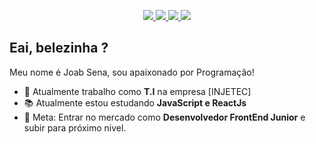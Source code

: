 
<p align="center">
    <!-- Badge - GitHub -->
  <a href="https://github.com/joabsena">
    <img src="https://img.shields.io/badge/-Github-000?style=flat-square&logo=Github&logoColor=white&link=https://github.com/joabsena">
  </a>

  <!-- Badge - LinkedIn -->
  <a href="https://www.linkedin.com/in/joab-sena/">
    <img src="https://img.shields.io/badge/-LinkedIn-blue?style=flat-square&logo=Linkedin&logoColor=white&link=https://www.linkedin.com/in/joab-sena/">
  </a>

  <!-- Badge - Gmail -->
  <a href="mailto:joabarbosa1@gmail.com">
    <img src="https://img.shields.io/badge/-Gmail-c14438?style=flat-square&logo=Gmail&logoColor=white&link=mailto:joabarbosa1@hotmail.com">
  </a> 

  <!-- Badge - Twitter -->
  <a href="https://twitter.com/joabarbosa98">
    <img src="https://img.shields.io/badge/-Twitter-1ca0f1?style=flat-square&labelColor=1ca0f1&logo=twitter&logoColor=white&link=https://twitter.com/joabarbosa98">
  </a>
</p>

<!-- Apresentação -->
## Eai, belezinha ?

Meu nome é Joab Sena, sou apaixonado por Programação! 

- 💼 Atualmente trabalho como **T.I** na empresa [INJETEC]
- 📚 Atualmente estou estudando **JavaScript e ReactJs**
- 📌 Meta: Entrar no mercado como **Desenvolvedor FrontEnd Junior** e subir para próximo nivel.
